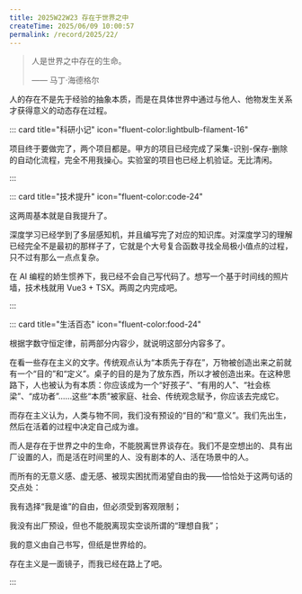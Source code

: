 ```yaml
---
title: 2025W22W23 存在于世界之中
createTime: 2025/06/09 10:00:57
permalink: /record/2025/22/
---
```


> 人是世界之中存在的生命。
>
> —— 马丁·海德格尔

人的存在不是先于经验的抽象本质，而是在具体世界中通过与他人、他物发生关系才获得意义的动态存在过程。

::: card title="科研小记" icon="fluent-color:lightbulb-filament-16"

项目终于要做完了，两个项目都是。甲方的项目已经完成了采集-识别-保存-删除的自动化流程，完全不用我操心。实验室的项目也已经上机验证。无比清闲。

:::

::: card title="技术提升" icon="fluent-color:code-24"

这两周基本就是自我提升了。

深度学习已经学到了多层感知机，并且编写完了对应的知识库。对深度学习的理解已经完全不是最初的那样子了，它就是个大号复合函数寻找全局极小值点的过程，只不过有那么一点点复杂。

在 AI 编程的娇生惯养下，我已经不会自己写代码了。想写一个基于时间线的照片墙，技术栈就用 Vue3 + TSX。两周之内完成吧。

:::

::: card title="生活百态" icon="fluent-color:food-24"

根据字数守恒定律，前两部分内容少，就说明这部分内容多了。

在看一些存在主义的文字。传统观点认为“本质先于存在”，万物被创造出来之前就有一个“目的”和“定义”。桌子的目的是为了放东西，所以才被创造出来。在这种思路下，人也被认为有本质：你应该成为一个“好孩子”、“有用的人”、“社会栋梁”、“成功者”……这些“本质”被家庭、社会、传统观念赋予，你应该去完成它。

而存在主义认为，人类与物不同，我们没有预设的“目的”和“意义”。我们先出生，然后在活着的过程中决定自己成为谁。

而人是存在于世界之中的生命，不能脱离世界谈存在。我们不是空想出的、具有出厂设置的人，而是活在时间里的人、没有剧本的人、活在场景中的人。

而所有的无意义感、虚无感、被现实困扰而渴望自由的我——恰恰处于这两句话的交点处：

我有选择“我是谁”的自由，但必须受到客观限制；

我没有出厂预设，但也不能脱离现实空谈所谓的“理想自我”；

我的意义由自己书写，但纸是世界给的。

存在主义是一面镜子，而我已经在路上了吧。

:::